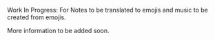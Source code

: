 Work In Progress: For Notes to be translated to emojis and music to be created from emojis.

More information to be added soon.
